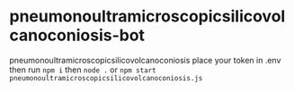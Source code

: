 # pneumonoultramicroscopicsilicovolcanoconiosis-bot
pneumonoultramicroscopicsilicovolcanoconiosis place your token in .env then run `npm i` then `node .` or `npm start pneumonoultramicroscopicsilicovolcanoconiosis.js`
